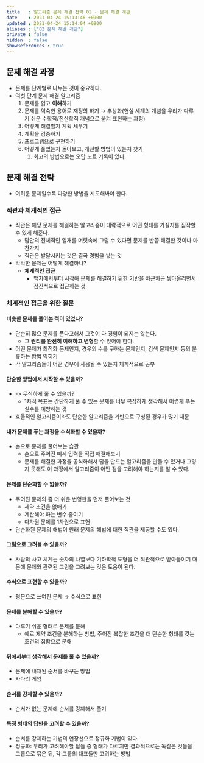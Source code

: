 ```yaml
---
title   : 알고리즘 문제 해결 전략 02 - 문제 해결 개관 
date    : 2021-04-24 15:13:46 +0900
updated : 2021-04-24 15:14:04 +0900
aliases : ["02 문제 해결 개관"]
private : false
hidden  : false
showReferences : true
---
```

## 문제 해결 과정 
- <span class="highlight">문제를 단계별로 나누는 것이 중요하다.</span>
- 여섯 단계 문제 해결 알고리즘 
  1. 문제를 읽고 **이해**하기
  2. 문제를 익숙한 용어로 재정의 하기 → 추상화(현실 세계의 개념을 우리가 다루기 쉬운 수학적/전산학적 개념으로 옮겨 표현하는 과정)
  3. 어떻게 해결할지 계획 세우기
  4. 계획을 검증하기
  5. 프로그램으로 구현하기
  6. 어떻게 풀었는지 돌아보고, 개선할 방법이 있는지 찾기 
     1. 회고의 방법으로는 오답 노트 기록이 있다. 

## 문제 해결 전략 
- 어려운 문제일수록 다양한 방법을 시도해봐야 한다.  

### 직관과 체계적인 접근
- 직관은 해당 문제를 해결하는 알고리즘이 대략적으로 어떤 형태를 가질지를 짐작할 수 있게 해준다.  
  - 답안의 전체적인 얼개를 머릿속에 그릴 수 있다면 문제를 반쯤 해결한 것이나 마찬가지 
  - 직관은 발달시키는 것은 결국 경험을 쌓는 것 
- 막막한 문제는 어떻게 해결하나?
  - **체계적인 접근**
	  - 백지에서부터 시작해 문제를 해결하기 위한 기반을 차근차근 쌓아올리면서 점진적으로 접근하는 것 

### 체계적인 접근을 위한 질문 

#### 비슷한 문제를 풀어본 적이 있었나?  
- 단순히 많으 문제를 푼다고해서 그것이 다 경험이 되지는 않는다.  
	- 그 **원리를 완전히 이해하고 변형**할 수 있어야 한다. 
- 어떤 문제가 최적화 문제인지, 경우의 수를 구하는 문제인지, 검색 문제인지 등의 분류하는 방법 익히기 
- 각 알고리즘들이 어떤 경우에 사용될 수 있는지 체계적으로 공부 

#### 단순한 방법에서 시작할 수 있을까?  
- -> 무식하게 풀 수 있을까? 
	- 1차적 목표는 간단하게 풀 수 있는 문제를 너무 복잡하게 생각해서 어렵게 푸는 실수를 예방하는 것 
- 효율적인 알고리즘이라도 단순한 알고리즘을 기반으로 구성된 경우가 많기 때문 


#### 내가 문제를 푸는 과정을 수식화할 수 있을까? 
- 손으로 문제를 풀어보는 습관 
	- 손으로 주어진 예제 입력을 직접 해결해보기 
	- 문제를 해결한 과정을 공식화해서 답을 만드는 알고리즘을 만들 수 있거나 그렇지 못해도 이 과정에서 알고리즘이 어떤 점을 고려해야 하는지를 알 수 있다. 


#### 문제를 단순화할 수 없을까? 
- 주어진 문제의 좀 더 쉬운 변형판을 먼저 풀어보는 것 
	- 제약 조건을 없애기 
	- 계산해야 하는 변수 줄이기 
	- 다차원 문제를 1차원으로 표현 
- 단순화된 문제의 해법이 원래 문제의 해법에 대한 직관을 제공할 수도 있다. 

#### 그림으로 그려볼 수 있을까? 
- 사람의 사고 체계는 숫자의 나열보다 기하학적 도형을 더 직관적으로 받아들이기 때문에 문제와 관련된 그림을 그려보는 것은 도움이 된다.  

#### 수식으로 표현할 수 있을까? 
- 평문으로 쓰여진 문제 → 수식으로 표현   

#### 문제를 분해할 수 있을까? 
- 다루기 쉬운 형태로 문제를 분해
	- 예로 제약 조건을 분해하는 방법, 주어진 복잡한 조건을 더 단순한 형태를 갖는 조건의 집합으로 분해  

#### 뒤에서부터 생각해서 문제를 풀 수 있을까?  
- 문제에 내재된 순서를 바꾸는 방법 
- 사다리 게임 

#### 순서를 강제할 수 있을까? 
- 순서가 없는 문제에 순서를 강제해서 풀기 

#### 특정 형태의 답만을 고려할 수 있을까?  
- 순서를 강제하는 기법의 연장선으로 정규화 기법이 있다. 
- 정규화: 우리가 고려해야할 답들 중 형태가 다르지만 결과적으로는 똑같은 것들을 그룹으로 묶은 뒤, 각 그룹의 대표들만 고려하는 방법 